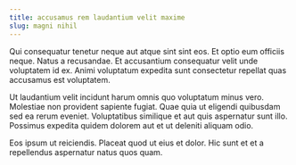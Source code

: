```yaml
---
title: accusamus rem laudantium velit maxime
slug: magni nihil
---
```


Qui consequatur tenetur neque aut atque sint sint eos. Et optio eum officiis neque. Natus a recusandae. Et accusantium consequatur velit unde voluptatem id ex. Animi voluptatum expedita sunt consectetur repellat quas accusamus est voluptatem.

Ut laudantium velit incidunt harum omnis quo voluptatum minus vero. Molestiae non provident sapiente fugiat. Quae quia ut eligendi quibusdam sed ea rerum eveniet. Voluptatibus similique et aut quis aspernatur sunt illo. Possimus expedita quidem dolorem aut et ut deleniti aliquam odio.

Eos ipsum ut reiciendis. Placeat quod ut eius et dolor. Hic sunt et et a repellendus aspernatur natus quos quam.
